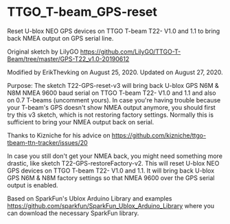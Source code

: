 # TTGO_T-beam_GPS-reset
Reset U-blox NEO GPS devices on TTGO T-beam T22- V1.0 and 1.1 to bring back NMEA output on GPS serial line.

Original sketch by LilyGO
https://github.com/LilyGO/TTGO-T-Beam/tree/master/GPS-T22_v1.0-20190612

Modified by ErikThevking on August 25, 2020. Updated on August 27, 2020.


Purpose:
The sketch T22-GPS-reset-v3 will bring back U-blox GPS N6M & N8M NMEA 9600 baud serial
on TTGO T-beam T22- V1.0 and 1.1 and also on 0.7 T-beams (uncomment yours).
In case you're having trouble because your T-beam's GPS doesn't show NMEA output anymore, you should first try this v3 sketch, which is not restoring factory settings. Normally this is sufficient to bring your NMEA output back on serial.

Thanks to Kizniche for his advice on
https://github.com/kizniche/ttgo-tbeam-ttn-tracker/issues/20

In case you still don't get your NMEA back, you might need something more drastic, like sketch T22-GPS-restoreFactory-v2. This will reset U-blox NEO GPS devices on TTGO T-beam T22- V1.0 and 1.1. It will bring back U-blox GPS N6M & N8M factory settings 
so that NMEA 9600 over the GPS serial output is enabled.

Based on SparkFun's Ublox Arduino Library and examples
https://github.com/sparkfun/SparkFun_Ublox_Arduino_Library
where you can download the necessary SparkFun library.

